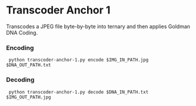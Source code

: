 # Transcoder Anchor 1
Transcodes a JPEG file byte-by-byte into ternary and then applies Goldman DNA Coding.
### Encoding
```
 python transcoder-anchor-1.py encode $IMG_IN_PATH.jpg $DNA_OUT_PATH.txt
 ```

### Decoding
```
 python transcoder-anchor-1.py decode $DNA_IN_PATH.txt $IMG_OUT_PATH.jpg
 ```
